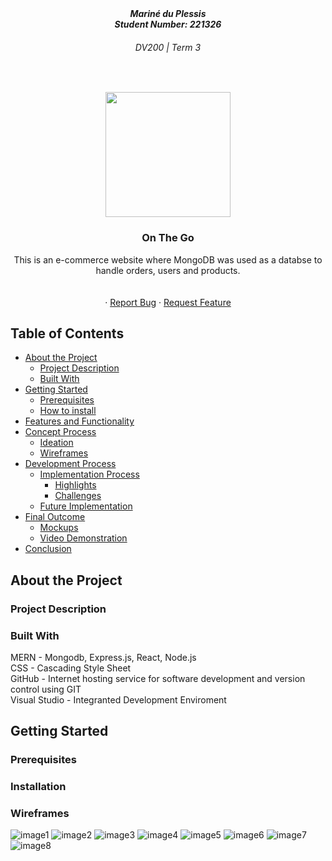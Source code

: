 <!-- Name, Number, Subject and Term -->
<h5 align="center" style="padding:0;margin:0;">Mariné du Plessis</h5>
<h5 align="center" style="padding:0;margin:0;">Student Number: 221326</h5>
<h6 align="center">DV200 | Term 3</h6>

</br>

<p align="center">

  <a href="https://github.com/DupieM/DuPlessisMarine_221326_Final_Project">
    <img src="client/src/pages/cart/logo1.png" width="200px">
  </a>

<h3 align="center">On The Go</h3>

  <p align="center">
    This is an e-commerce website where MongoDB was used as a databse to handle orders, users and products.<br>

   <br />
   <br />
    ·
    <a href="https://github.com/DupieM/DuPlessisMarine_221326_Final_Project/issues">Report Bug</a>
    ·
    <a href="https://github.com/DupieM/DuPlessisMarine_221326_Final_Project/issues">Request Feature</a>
</p>

<!-- TABLE OF CONTENTS -->

## Table of Contents

- [About the Project](#about-the-project)
    - [Project Description](#project-description)
    - [Built With](#built-with)
- [Getting Started](#getting-started)
    - [Prerequisites](#prerequisites)
    - [How to install](#how-to-install)
- [Features and Functionality](#features-and-functionality)
- [Concept Process](#concept-process)
    - [Ideation](#ideation)
    - [Wireframes](#wireframes)
- [Development Process](#development-process)
    - [Implementation Process](#implementation-process)
        - [Highlights](#highlights)
        - [Challenges](#challenges)
    - [Future Implementation](#peer-reviews)
- [Final Outcome](#final-outcome)
    - [Mockups](#mockups)
    - [Video Demonstration](#video-demonstration)
- [Conclusion](#conclusion)

## About the Project

<!--PROJECT DESCRIPTION-->
### Project Description


### Built With
MERN - Mongodb, Express.js, React, Node.js</br>
CSS - Cascading Style Sheet </br>
GitHub - Internet hosting service for software development and version control using GIT </br>
Visual Studio - Integranted Development Enviroment </br>

## Getting Started


### Prerequisites


### Installation





### Wireframes

![image1](Mockups&Wireframes/LogIn.jpg)
![image2](Mockups&Wireframes/SignUp.jpg)
![image3](Mockups&Wireframes/Landing.png)
![image4](Mockups&Wireframes/Productpage.png)
![image5](Mockups&Wireframes/SingleProductpage.png)
![image6]()
![image7](Mockups&Wireframes/Cart.png)
![image8]()
